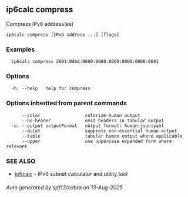## ip6calc compress

Compress IPv6 address(es)

```
ip6calc compress [IPv6 address ...] [flags]
```

### Examples

```
  ip6calc compress 2001:0db8:0000:0000:0000:0000:0000:0001
```

### Options

```
  -h, --help   help for compress
```

### Options inherited from parent commands

```
      --color                 colorize human output
      --no-header             omit headers in tabular output
  -o, --output outputFormat   output format: human|json|yaml
      --quiet                 suppress non-essential human output
      --table                 tabular human output where applicable
      --upper                 use uppercase expanded form where relevant
```

### SEE ALSO

* [ip6calc](ip6calc.md)	 - IPv6 subnet calculator and utility tool

###### Auto generated by spf13/cobra on 13-Aug-2025
